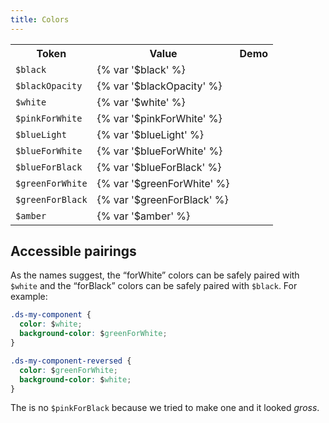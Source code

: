 ```yaml
---
title: Colors
---
```


<table class="site-table">
  <tr>
    <th>Token</th>
    <th>Value</th>
    <th>Demo</th>
  </tr>
  <tr>
    <td><code>$black</code></td>
    <td>{% var '$black' %}</td>
    <td>
      <div class="site-swatch ds-bg-color-black"></div>
    </td>
  </tr>
  <tr>
    <td><code>$blackOpacity</code></td>
    <td>{% var '$blackOpacity' %}</td>
    <td>
      <div class="site-swatch ds-bg-color-blackOpacity"></div>
    </td>
  </tr>
  <tr>
    <td><code>$white</code></td>
    <td>{% var '$white' %}</td>
    <td>
      <div class="site-swatch ds-bg-color-white"></div>
    </td>
  </tr>
  <tr>
    <td><code>$pinkForWhite</code></td>
    <td>{% var '$pinkForWhite' %}</td>
    <td>
      <div class="site-swatch ds-bg-color-pinkForWhite"></div>
    </td>
  </tr>
  <tr>
    <td><code>$blueLight</code></td>
    <td>{% var '$blueLight' %}</td>
    <td>
      <div class="site-swatch ds-bg-color-blueForBlack"></div>
    </td>
  </tr>
  <tr>
    <td><code>$blueForWhite</code></td>
    <td>{% var '$blueForWhite' %}</td>
    <td>
      <div class="site-swatch ds-bg-color-blueForWhite"></div>
    </td>
  </tr>
  <tr>
    <td><code>$blueForBlack</code></td>
    <td>{% var '$blueForBlack' %}</td>
    <td>
      <div class="site-swatch ds-bg-color-blueForBlack"></div>
    </td>
  </tr>
  <tr>
    <td><code>$greenForWhite</code></td>
    <td>{% var '$greenForWhite' %}</td>
    <td>
      <div class="site-swatch ds-bg-color-greenForWhite"></div>
    </td>
  </tr>
  <tr>
    <td><code>$greenForBlack</code></td>
    <td>{% var '$greenForBlack' %}</td>
    <td>
      <div class="site-swatch ds-bg-color-greenForBlack"></div>
    </td>
  </tr>
  <tr>
    <td><code>$amber</code></td>
    <td>{% var '$amber' %}</td>
    <td>
      <div class="site-swatch ds-bg-color-amber"></div>
    </td>
  </tr>
</table>

## Accessible pairings

As the names suggest, the “forWhite” colors can be safely paired with `$white` and the “forBlack” colors can be safely paired with `$black`. For example:

```css
.ds-my-component {
  color: $white;
  background-color: $greenForWhite;
}

.ds-my-component-reversed {
  color: $greenForWhite;
  background-color: $white;
}
```

The is no `$pinkForBlack` because we tried to make one and it looked _gross_.